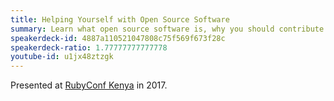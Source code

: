 ```yaml
---
title: Helping Yourself with Open Source Software
summary: Learn what open source software is, why you should contribute and what effectively run open source projects look like.
speakerdeck-id: 4887a110521047808c75f569f673f28c
speakerdeck-ratio: 1.77777777777778
youtube-id: u1jx48ztzgk
---
```

Presented at [RubyConf Kenya](http://rubyconf.nairuby.org/) in 2017.
